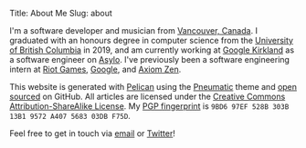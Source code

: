 Title: About Me
Slug: about

I'm a software developer and musician from [Vancouver, Canada](https://en.wikipedia.org/wiki/Vancouver). I graduated with an honours degree in computer science from the [University of British Columbia](https://www.ubc.ca) in 2019, and am currently working at [Google Kirkland](https://careers.google.com/locations/seattle-kirkland/) as a software engineer on [Asylo](https://asylo.dev). I've previously been a software engineering intern at [Riot Games](https://www.riotgames.com), [Google](https://www.google.com), and [Axiom Zen](https://www.axiomzen.co).

This website is generated with [Pelican](http://getpelican.com) using the [Pneumatic](https://github.com/iKevinY/pneumatic) theme and [open sourced](https://github.com/iKevinY/iKevinY.github.io) on GitHub. All articles are licensed under the [Creative Commons Attribution-ShareAlike License](http://creativecommons.org/licenses/by-sa/4.0/). My [PGP fingerprint](https://keybase.io/ikeviny) is `9BD6 97EF 528B 303B 13B1 9572 A407 5683 03DB F75D`.

Feel free to get in touch via [email](mailto:me@kevinyap.ca) or [Twitter](https://twitter.com/iKevinY)!
